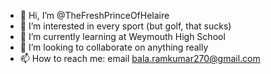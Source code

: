 - 👋 Hi, I’m @TheFreshPrinceOfHelaire
- 👀 I’m interested in every sport (but golf, that sucks)
- 🌱 I’m currently learning at Weymouth High School
- 💞️ I’m looking to collaborate on anything really
- 📫 How to reach me: email bala.ramkumar270@gmail.com

<!---
TheFreshPrinceOfHelaire/TheFreshPrinceOfHelaire is a ✨ special ✨ repository because its `README.md` (this file) appears on your GitHub profile.
You can click the Preview link to take a look at your changes.
--->
